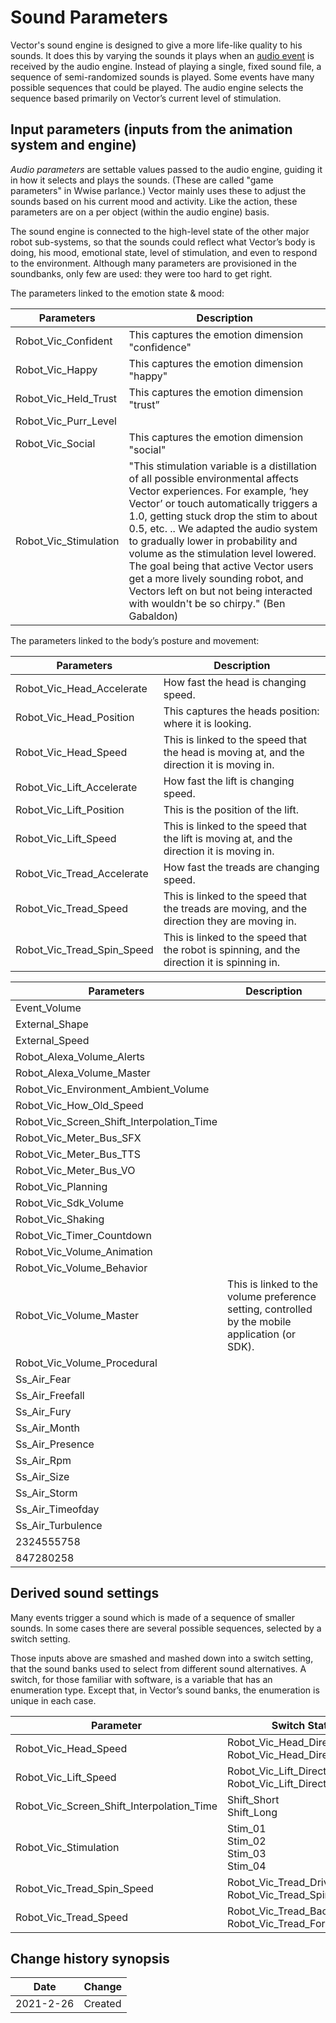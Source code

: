 # Sound Parameters

Vector's sound engine is designed to give a more life-like quality to his sounds.
It does this by varying the sounds it plays when an [audio event](sound-events.md)
is received by the audio engine.  Instead of playing a single, fixed sound file,
a sequence of semi-randomized sounds is played.  Some events
have many possible sequences that could be played.  The audio engine selects
the sequence based primarily on Vector’s current level of stimulation.  


## Input parameters (inputs from the animation system and engine)

_Audio parameters_ are settable values passed to the audio engine, guiding it
in how it selects and plays the sounds.
(These are called "game parameters" in Wwise parlance.)  Vector mainly
uses these to adjust the sounds based on his current mood and activity.  Like
the action, these parameters are on a per object (within the audio engine) basis.

The sound engine is connected to the high-level state of the other major robot
sub-systems, so that the sounds could reflect what Vector’s body is doing, his
mood, emotional state,  level of stimulation, and even to respond to the environment.
Although many parameters are provisioned in the soundbanks, only few are used:
they were too hard to get right.

The parameters linked to the emotion state & mood:

| Parameters |Description|
|------------|-----------|
|Robot_Vic_Confident|This captures the emotion dimension "confidence" |
|Robot_Vic_Happy|This captures the emotion dimension "happy"|
|Robot_Vic_Held_Trust|This captures the emotion dimension "trust”|
|Robot_Vic_Purr_Level||
|Robot_Vic_Social|This captures the emotion dimension "social"|
|Robot_Vic_Stimulation|"This stimulation variable is a distillation of all possible environmental affects Vector experiences. For example, ‘hey Vector’ or touch automatically triggers a 1.0, getting stuck drop the stim to about 0.5, etc. .. We adapted the audio system to gradually lower in probability and volume as the stimulation level lowered. The goal being that active Vector users get a more lively sounding robot, and Vectors left on but not being interacted with wouldn't be so chirpy." (Ben Gabaldon)|

The parameters linked to the body’s posture and movement:

| Parameters |Description|
|------------|-----------|
|Robot_Vic_Head_Accelerate|How fast the head is changing speed.|
|Robot_Vic_Head_Position|This captures the heads position: where it is looking.|
|Robot_Vic_Head_Speed|This is linked to the speed that the head is moving at, and the direction it is moving in.|
|Robot_Vic_Lift_Accelerate|How fast the lift is changing speed.|
|Robot_Vic_Lift_Position|This is the position of the lift.|
|Robot_Vic_Lift_Speed|This is linked to the speed that the lift is moving at, and the direction it is moving in.|
|Robot_Vic_Tread_Accelerate|How fast the treads are changing speed.|
|Robot_Vic_Tread_Speed|This is linked to the speed that the treads are moving, and the direction they are moving in.|
|Robot_Vic_Tread_Spin_Speed|This is linked to the speed that the robot is spinning, and the direction it is spinning in.|


| Parameters |Description|
|------------|-----------|
|Event_Volume||
|External_Shape||
|External_Speed||
|Robot_Alexa_Volume_Alerts||
|Robot_Alexa_Volume_Master||
|Robot_Vic_Environment_Ambient_Volume||
|Robot_Vic_How_Old_Speed||
|Robot_Vic_Screen_Shift_Interpolation_Time||
|Robot_Vic_Meter_Bus_SFX||
|Robot_Vic_Meter_Bus_TTS||
|Robot_Vic_Meter_Bus_VO||
|Robot_Vic_Planning||
|Robot_Vic_Sdk_Volume||
|Robot_Vic_Shaking||
|Robot_Vic_Timer_Countdown||
|Robot_Vic_Volume_Animation||
|Robot_Vic_Volume_Behavior||
|Robot_Vic_Volume_Master|This is linked to the volume preference setting, controlled by the mobile application (or SDK).|
|Robot_Vic_Volume_Procedural||
|Ss_Air_Fear||
|Ss_Air_Freefall||
|Ss_Air_Fury||
|Ss_Air_Month||
|Ss_Air_Presence||
|Ss_Air_Rpm||
|Ss_Air_Size||
|Ss_Air_Storm||
|Ss_Air_Timeofday||
|Ss_Air_Turbulence||
|2324555758||
|847280258||

## Derived sound settings

Many events trigger a sound which is made of a sequence of smaller sounds.
In some cases there are several possible sequences, selected by a switch setting.

Those inputs above are smashed and mashed down into a switch setting, that
the sound banks used to select from different sound alternatives.
A switch, for those familiar with software, is a variable that has an enumeration type.
Except that, in Vector’s sound banks, the enumeration is unique in each case.


|  Parameter | Switch States| Description|
|------------|--------------|-----------|
|Robot_Vic_Head_Speed|Robot_Vic_Head_Direction_Down<br>Robot_Vic_Head_Direction_Up||
|Robot_Vic_Lift_Speed|Robot_Vic_Lift_Direction_Down<br>Robot_Vic_Lift_Direction_Up||
|Robot_Vic_Screen_Shift_Interpolation_Time|Shift_Short<br>Shift_Long||
|Robot_Vic_Stimulation| Stim_01<br>Stim_02<br>Stim_03<br> Stim_04||
|Robot_Vic_Tread_Spin_Speed|Robot_Vic_Tread_Drive<br>Robot_Vic_Tread_Spin||
|Robot_Vic_Tread_Speed|Robot_Vic_Tread_Backward<br>Robot_Vic_Tread_Forward||


## Change history synopsis


|Date|Change|
|----|------|
|2021-2-26|Created|
